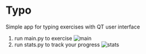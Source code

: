 # Typo
Simple app for typing exercises with QT user interface
1. run main.py to exercise
![main](https://user-images.githubusercontent.com/47309968/144835773-aa7a0c3c-f78d-4a23-940b-a5c479520d30.png)
2. run stats.py to track your progress
![stats](https://user-images.githubusercontent.com/47309968/144836039-978c1faa-9487-4f35-a1a1-456206482958.png)
